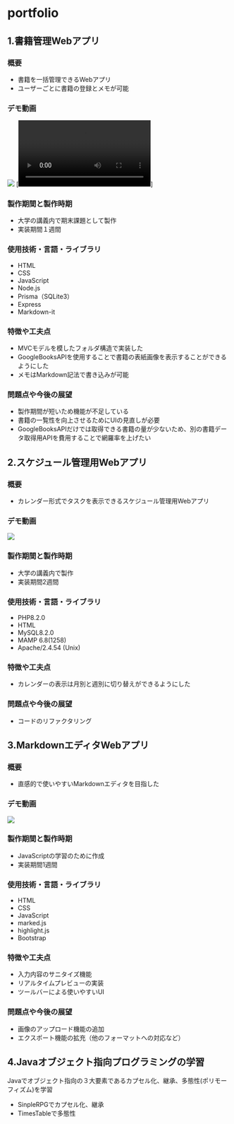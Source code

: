 # portfolio

## 1.書籍管理Webアプリ
### 概要
- 書籍を一括管理できるWebアプリ
- ユーザーごとに書籍の登録とメモが可能

### デモ動画
[![](http://markdown-videos-api.jorgenkh.no/youtube/lPSApYnldCg)](https://youtu.be/lPSApYnldCg)
[![](https://github.com/TomoakiKimura0220/portfolio/raw/main/mov/BookManager.mov)]

### 製作期間と製作時期
- 大学の講義内で期末課題として製作
- 実装期間１週間

### 使用技術・言語・ライブラリ
- HTML
- CSS
- JavaScript
- Node.js
- Prisma（SQLite3）
- Express
- Markdown-it

### 特徴や工夫点
- MVCモデルを模したフォルダ構造で実装した
- GoogleBooksAPIを使用することで書籍の表紙画像を表示することができるようにした
- メモはMarkdown記法で書き込みが可能

### 問題点や今後の展望
- 製作期間が短いため機能が不足している
- 書籍の一覧性を向上させるためにUIの見直しが必要
- GoogleBooksAPIだけでは取得できる書籍の量が少ないため、別の書籍データ取得用APIを費用することで網羅率を上げたい

## 2.スケジュール管理用Webアプリ
### 概要
- カレンダー形式でタスクを表示できるスケジュール管理用Webアプリ

### デモ動画
[![](http://markdown-videos-api.jorgenkh.no/youtube/7wY413eWs34)](https://youtu.be/7wY413eWs34)

### 製作期間と製作時期
- 大学の講義内で製作
- 実装期間2週間

### 使用技術・言語・ライブラリ
- PHP8.2.0
- HTML
- MySQL8.2.0
- MAMP 6.8(1258)
- Apache/2.4.54 (Unix)

### 特徴や工夫点
- カレンダーの表示は月別と週別に切り替えができるようにした

### 問題点や今後の展望
- コードのリファクタリング

## 3.MarkdownエディタWebアプリ
### 概要
- 直感的で使いやすいMarkdownエディタを目指した

### デモ動画
[![](http://markdown-videos-api.jorgenkh.no/youtube/3aq7QApzbtw)](https://youtu.be/3aq7QApzbtw)

### 製作期間と製作時期
- JavaScriptの学習のために作成
- 実装期間1週間

### 使用技術・言語・ライブラリ
- HTML
- CSS
- JavaScript
- marked.js
- highlight.js
- Bootstrap

### 特徴や工夫点
- 入力内容のサニタイズ機能
- リアルタイムプレビューの実装
- ツールバーによる使いやすいUI

### 問題点や今後の展望
- 画像のアップロード機能の追加
- エクスポート機能の拡充（他のフォーマットへの対応など）

## 4.Javaオブジェクト指向プログラミングの学習
Javaでオブジェクト指向の３大要素であるカプセル化、継承、多態性(ポリモーフィズム)を学習
- SinpleRPGでカプセル化、継承
- TimesTableで多態性


